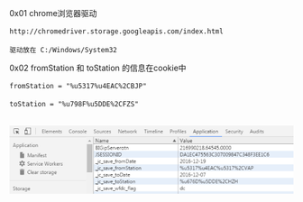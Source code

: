 0x01
    chrome浏览器驱动 
    
    http://chromedriver.storage.googleapis.com/index.html
    
    驱动放在 C:/Windows/System32
    
0x02
    fromStation 和 toStation 的信息在cookie中
    
    fromStation = "%u5317%u4EAC%2CBJP"
    
    toStation = "%u798F%u5DDE%2CFZS"
    
    ![image](https://github.com/Gitmaninc/get_train_ticket/blob/master/description_pic/cookie.png)

